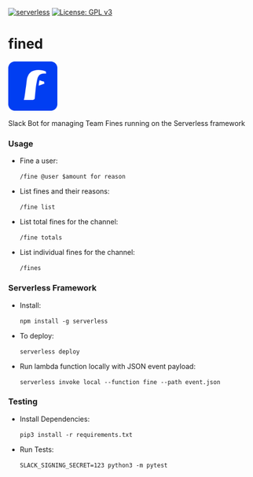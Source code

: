 [![serverless](http://public.serverless.com/badges/v3.svg)](http://www.serverless.com)
[![License: GPL v3](https://img.shields.io/badge/License-GPLv3-blue.svg)](https://www.gnu.org/licenses/gpl-3.0)

# fined

<img src="./assets/fined_rounded.png" height="100">


Slack Bot for managing Team Fines running on the Serverless framework

### Usage

- Fine a user:

    `/fine @user $amount for reason`
    
- List fines and their reasons:

    `/fine list`
    
- List total fines for the channel:

    `/fine totals`
    
- List individual fines for the channel:

    `/fines`

### Serverless Framework

- Install:

    `npm install -g serverless`

- To deploy:

    `serverless deploy`

- Run lambda function locally with JSON event payload:

    `serverless invoke local --function fine --path event.json`

### Testing

- Install Dependencies:

    `pip3 install -r requirements.txt`

- Run Tests:
 
     `SLACK_SIGNING_SECRET=123 python3 -m pytest`